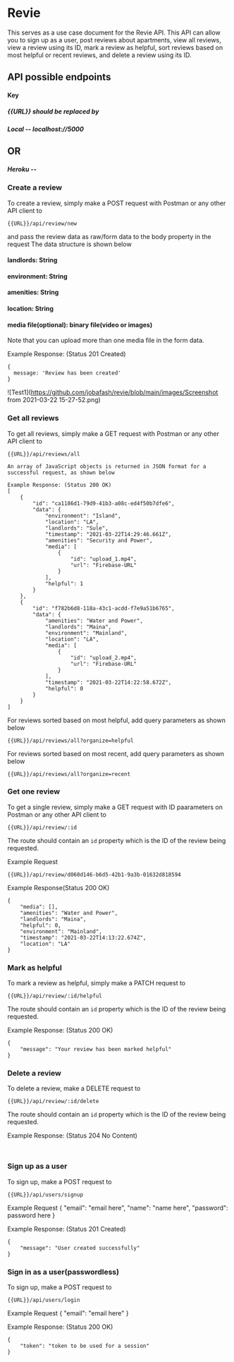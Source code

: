 # Revie

This serves as a use case document for the Revie API. This API can allow you to sign up as a user, post reviews about apartments, view all reviews, view a review using its ID, mark a review as helpful, sort reviews based on most helpful or recent reviews, and delete a review using its ID.

## API possible endpoints

#### Key

##### {{URL}} should be replaced by

##### Local -- localhost://5000

## OR

##### Heroku --

### Create a review

To create a review, simply make a POST request with Postman or any other API client to

```
{{URL}}/api/review/new
```

and pass the review data as raw/form data to the body property in the request
The data structure is shown below

#### landlords: String

#### environment: String

#### amenities: String

#### location: String

#### media file(optional): binary file(video or images)

Note that you can upload more than one media file in the form data.

Example Response: (Status 201 Created)

```
{
  message: 'Review has been created'
}
```
![Test1](https://github.com/jobafash/revie/blob/main/images/Screenshot from 2021-03-22 15-27-52.png)

### Get all reviews

To get all reviews, simply make a GET request with Postman or any other API client to

```
{{URL}}/api/reviews/all
```

```
An array of JavaScript objects is returned in JSON format for a successful request, as shown below
```

```
Example Response: (Status 200 OK)
[
    {
        "id": "ca1186d1-79d9-41b3-a08c-ed4f50b7dfe6",
        "data": {
            "environment": "Island",
            "location": "LA",
            "landlords": "Sule",
            "timestamp": "2021-03-22T14:29:46.661Z",
            "amenities": "Security and Power",
            "media": [
                {
                    "id": "upload_1.mp4",
                    "url": "Firebase-URL"
                }
            ],
            "helpful": 1
        }
    },
    {
        "id": "f782b6d8-118a-43c1-acdd-f7e9a51b6765",
        "data": {
            "amenities": "Water and Power",
            "landlords": "Maina",
            "environment": "Mainland",
            "location": "LA",
            "media": [
                {
                    "id": "upload_2.mp4",
                    "url": "Firebase-URL"
                }
            ],
            "timestamp": "2021-03-22T14:22:58.672Z",
            "helpful": 0
        }
    }
]
```

For reviews sorted based on most helpful, add query parameters as shown below

```
{{URL}}/api/reviews/all?organize=helpful
```

For reviews sorted based on most recent, add query parameters as shown below

```
{{URL}}/api/reviews/all?organize=recent
```

### Get one review

To get a single review, simply make a GET request with ID paarameters on Postman or any other API client to

```
{{URL}}/api/review/:id
```

The route should contain an `id` property which is the ID of the review being requested.

Example Request

```
{{URL}}/api/review/d060d146-b6d5-42b1-9a3b-01632d818594

```

Example Response(Status 200 OK)

```
{
    "media": [],
    "amenities": "Water and Power",
    "landlords": "Maina",
    "helpful": 0,
    "environment": "Mainland",
    "timestamp": "2021-03-22T14:13:22.674Z",
    "location": "LA"
}
```

### Mark as helpful

To mark a review as helpful, simply make a PATCH request to

```
{{URL}}/api/review/:id/helpful
```

The route should contain an `id` property which is the ID of the review being requested.

Example Response: (Status 200 OK)

```
{
    "message": "Your review has been marked helpful"
}
```

### Delete a review

To delete a review, make a DELETE request to

```
{{URL}}/api/review/:id/delete
```

The route should contain an `id` property which is the ID of the review being requested.

Example Response: (Status 204 No Content)

```


```

### Sign up as a user

To sign up, make a POST request to

```
{{URL}}/api/users/signup
```

Example Request
{
"email": "email here",
"name": "name here",
"password": password here
}

Example Response: (Status 201 Created)

```
{
    "message": "User created successfully"
}

```

### Sign in as a user(passwordless)

To sign up, make a POST request to

```
{{URL}}/api/users/login
```

Example Request
{
"email": "email here"
}

Example Response: (Status 200 OK)

```
{
    "token": "token to be used for a session"
}

```
